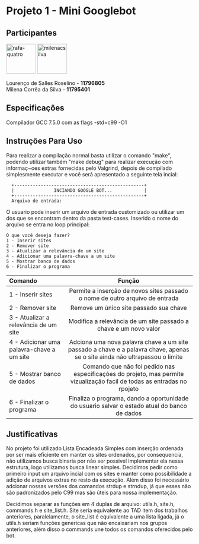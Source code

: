 # Projeto 1 - Mini Googlebot

## Participantes
<a href="https://github.com/roselino-quatro"><img src="https://avatars3.githubusercontent.com/u/43501582?s=460&u=607eaa89f7d1d4117ad8e3b2059d7fd24e1c0b45&v=4" title="rafa-quatro" width="80" height="80"></a>
<a href="https://github.com/milenacsilva"><img src="https://avatars2.githubusercontent.com/u/61664263?s=460&v=4" title="milenacsilva" width="80" height="80"></a>

Lourenço de Salles Roselino - **11796805**\
Milena Corrêa da Silva - **11795401**

## Especificações
Compílador GCC 7.5.0 com as flags -std=c99 -O1

## Instruções Para Uso

Para realizar a compilação normal basta utilizar o comando "make", podendo utilizar também "make debug" para realizar execução com informaç~oes extras fornecidas pelo Valgrind, depois de compilado simplesmente executar e você será apresentado a seguinte tela incial:
```
  +-------------------------------------------------+
  |               INCIANDO GOOGLE BOT...            |
  +-------------------------------------------------+
  Arquivo de entrada: 
```

O usuario pode inserir um arquivo de entrada customizado ou utilizar um dos que se encontram dentro da pasta test-cases. Inserido o nome do arquivo se entra no loop principal:

```
O que você deseja fazer?
1 - Inserir sites
2 - Remover site
3 - Atualizar a relevância de um site
4 - Adicionar uma palavra-chave a um site
5 - Mostrar banco de dados
6 - Finalizar o programa
```

| Comando      | Função |
| :---        |    :----: |
| 1 - Inserir sites    | Permite a inserção de novos sites passado o nome de outro arquivo de entrada    |
| 2 - Remover site   | Remove um único site passado sua chave     |
| 3 - Atualizar a relevância de um site   | Modifica a relevância de um site passado a chave e um novo valor     |
| 4 - Adicionar uma palavra-chave a um site   | Adciona uma nova palavra chave a um site passado a chave e a palavra chave, apenas se o site ainda não ultrapassou o limite     |
| 5 - Mostrar banco de dados   | Comando que não foi pedido nas especificações do projeto, mas permite vizualização facil de todas as entradas no rpojeto     |
| 6 - Finalizar o programa   | Finaliza o programa, dando a oportunidade do usuario salvar o estado atual do banco de dados     |

## Justificativas

No projeto foi utilizado Lista Encadeada Simples com inserção ordenada por ser mais eficiente em manter os sites ordenados, por consequencia, não utilizamos busca binaria por não ser possivel implementar ela nessa estrutura, logo utilizamos busca linear simples. Decidimos pedir como primeiro input um arquivo incial com os sites e manter como possibilidade a adição de arquivos extras no resto da execução. Além disso foi necessário adcionar nossas versões dos comandos strdup e strndup, já que esses não são padronizados pelo C99 mas são úteis para nossa implementação.

Decidimos separar as funções em 4 duplas de arquivo: utils.h, site.h, commands.h e site_list.h. Site seria equivalente ao TAD item dos trabalhos anteriores, paralelamente, o site_list é equivalente a uma lista ligada, já o utils.h seriam funções genericas que não encaixariam nos grupos anteriores, além disso o commands une todos os comandos oferecidos pelo bot.
